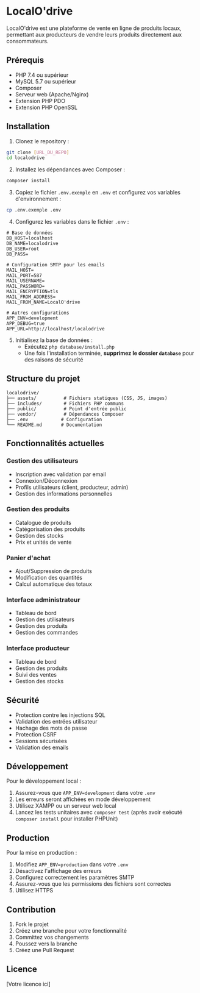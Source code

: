 # LocalO'drive

LocalO'drive est une plateforme de vente en ligne de produits locaux, permettant aux producteurs de vendre leurs produits directement aux consommateurs.

## Prérequis

- PHP 7.4 ou supérieur
- MySQL 5.7 ou supérieur
- Composer
- Serveur web (Apache/Nginx)
- Extension PHP PDO
- Extension PHP OpenSSL

## Installation

1. Clonez le repository :
```bash
git clone [URL_DU_REPO]
cd localodrive
```

2. Installez les dépendances avec Composer :
```bash
composer install
```

3. Copiez le fichier `.env.exemple` en `.env` et configurez vos variables d'environnement :
```bash
cp .env.exemple .env
```

4. Configurez les variables dans le fichier `.env` :
```env
# Base de données
DB_HOST=localhost
DB_NAME=localodrive
DB_USER=root
DB_PASS=

# Configuration SMTP pour les emails
MAIL_HOST=
MAIL_PORT=587
MAIL_USERNAME=
MAIL_PASSWORD=
MAIL_ENCRYPTION=tls
MAIL_FROM_ADDRESS=
MAIL_FROM_NAME=LocalO'drive

# Autres configurations
APP_ENV=development
APP_DEBUG=true
APP_URL=http://localhost/localodrive
```

5. Initialisez la base de données :
   - Exécutez `php database/install.php`
   - Une fois l'installation terminée, **supprimez le dossier `database`** pour des raisons de sécurité

## Structure du projet

```
localodrive/
├── assets/          # Fichiers statiques (CSS, JS, images)
├── includes/        # Fichiers PHP communs
├── public/          # Point d'entrée public
├── vendor/          # Dépendances Composer
├── .env            # Configuration
└── README.md       # Documentation
```

## Fonctionnalités actuelles

### Gestion des utilisateurs
- Inscription avec validation par email
- Connexion/Déconnexion
- Profils utilisateurs (client, producteur, admin)
- Gestion des informations personnelles

### Gestion des produits
- Catalogue de produits
- Catégorisation des produits
- Gestion des stocks
- Prix et unités de vente

### Panier d'achat
- Ajout/Suppression de produits
- Modification des quantités
- Calcul automatique des totaux

### Interface administrateur
- Tableau de bord
- Gestion des utilisateurs
- Gestion des produits
- Gestion des commandes

### Interface producteur
- Tableau de bord
- Gestion des produits
- Suivi des ventes
- Gestion des stocks

## Sécurité

- Protection contre les injections SQL
- Validation des entrées utilisateur
- Hachage des mots de passe
- Protection CSRF
- Sessions sécurisées
- Validation des emails

## Développement

Pour le développement local :
1. Assurez-vous que `APP_ENV=development` dans votre `.env`
2. Les erreurs seront affichées en mode développement
3. Utilisez XAMPP ou un serveur web local
4. Lancez les tests unitaires avec `composer test` (après avoir exécuté `composer install` pour installer PHPUnit)

## Production

Pour la mise en production :
1. Modifiez `APP_ENV=production` dans votre `.env`
2. Désactivez l'affichage des erreurs
3. Configurez correctement les paramètres SMTP
4. Assurez-vous que les permissions des fichiers sont correctes
5. Utilisez HTTPS

## Contribution

1. Fork le projet
2. Créez une branche pour votre fonctionnalité
3. Committez vos changements
4. Poussez vers la branche
5. Créez une Pull Request

## Licence

[Votre licence ici] 